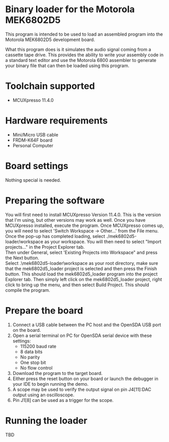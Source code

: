 
# Binary loader for the Motorola MEK6802D5

This program is intended to be used to load an assembled program into the Motorola MEK6802D5 development board.  

What this program does is it simulates the audio signal coming from a cassette tape drive.  This provides the ability to write your assembly code in a standard text editor and use the Motorola 6800 assembler to generate your binary file that can then be loaded using this program.

Toolchain supported
===================
- MCUXpresso  11.4.0

Hardware requirements
=====================
- Mini/Micro USB cable
- FRDM-K64F board
- Personal Computer

Board settings
==============
Nothing special is needed.

Preparing the software
======================
You will first need to install MCUXpresso Version 11.4.0. This is the version that I'm using,
but other versions may work as well.  Once you have MCUXpresso installed, execute the program.
Once MCUXpresso comes up, you will need to select 'Switch Workspace -> Other...' from the File 
menu.  Once the pop-up has completed loading, select ./mek6802d5-loader/workspace as your 
workspace.  You will then need to select "Import projects..." in the Project Explorer tab.  
Then under General, select 'Existing Projects into Workspace" and press the Next button.   
Select <path>.\mek6802d5-loader\workspace as your root directory, make sure that the 
mek6802d5_loader project is selected and then press the Finish button.  This should load the
mek6802d5_loader program into the project Explorer tab.  Then simply left click on the 
mek6802d5_loader project, right click to bring up the menu, and then select Build Project.
This should compile the program.

Prepare the board
=================
1.  Connect a USB cable between the PC host and the OpenSDA USB port on the board.
2.  Open a serial terminal on PC for OpenSDA serial device with these settings:
    - 115200 baud rate
    - 8 data bits
    - No parity
    - One stop bit
    - No flow control
3.  Download the program to the target board.
4.  Either press the reset button on your board or launch the debugger in your IDE to begin running the demo.
5.  A scope may be used to verify the output signal on pin J4[11]:DAC output using an oscilloscope.  
6.  Pin J1[8] can be used as a trigger for the scope.

Running the loader
==================

TBD

